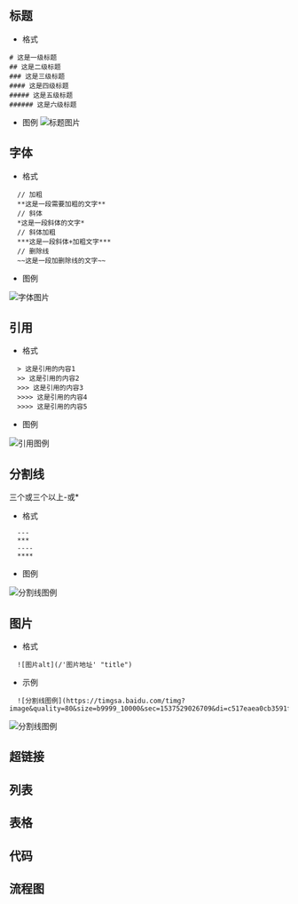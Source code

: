 ## 标题
- 格式
```
# 这是一级标题
## 这是二级标题
### 这是三级标题
#### 这是四级标题
##### 这是五级标题
###### 这是六级标题
```
- 图例
![标题图片](/title.png)

## 字体
- 格式
```
  // 加粗
  **这是一段需要加粗的文字**
  // 斜体
  *这是一段斜体的文字*
  // 斜体加粗
  ***这是一段斜体+加粗文字***
  // 删除线
  ~~这是一段加删除线的文字~~
```

- 图例

![字体图片](/fontSize.png)

## 引用
- 格式
```
  > 这是引用的内容1
  >> 这是引用的内容2
  >>> 这是引用的内容3
  >>>> 这是引用的内容4
  >>>> 这是引用的内容5
```
- 图例

![引用图例](/reference.png)


## 分割线
三个或三个以上-或*
- 格式
```
  ---
  ***
  ----
  ****
``` 
- 图例

![分割线图例](/dividingLine.png)


## 图片

- 格式
```
  ![图片alt](/'图片地址' "title")
```
- 示例
```
  ![分割线图例](https://timgsa.baidu.com/timg?image&quality=80&size=b9999_10000&sec=1537529026709&di=c517eaea0cb3591fe23048e43868830c&imgtype=0&src=http%3A%2F%2Fimg5q.duitang.com%2Fuploads%2Fblog%2F201506%2F08%2F20150608142048_sGfnr.thumb.700_0.jpeg)
```
  ![分割线图例](http://image.baidu.com/search/detail?ct=503316480&z=&tn=baiduimagedetail&ipn=d&word=%E5%B0%8F%E5%9B%BE%E7%89%87&step_word=&ie=utf-8&in=&cl=2&lm=-1&st=-1&cs=822003563,3867196772&os=1154246592,3279671852&simid=4218608001,859153876&pn=4&rn=1&di=15469722290&ln=1895&fr=&fmq=1537519042418_R&ic=0&s=undefined&se=&sme=&tab=0&width=&height=&face=undefined&is=0,0&istype=2&ist=&jit=&bdtype=0&spn=0&pi=0&gsm=0&objurl=http%3A%2F%2Fpic.58pic.com%2F58pic%2F13%2F19%2F88%2F82X58PICteS_1024.jpg&rpstart=0&rpnum=0&adpicid=0)
## 超链接

## 列表
## 表格
## 代码
## 流程图